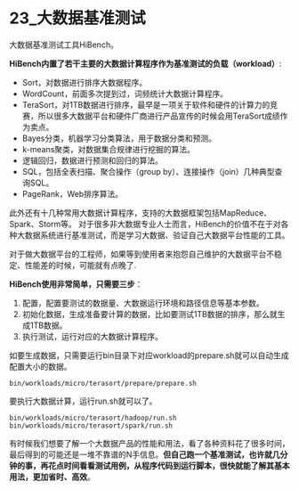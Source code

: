 # 23_大数据基准测试
大数据基准测试工具HiBench。


**HiBench内置了若干主要的大数据计算程序作为基准测试的负载（workload）**:
* Sort，对数据进行排序大数据程序。
* WordCount，前面多次提到过，词频统计大数据计算程序。
* TeraSort，对1TB数据进行排序，最早是一项关于软件和硬件的计算力的竞赛，所以很多大数据平台和硬件厂商进行产品宣传的时候会用TeraSort成绩作为卖点。
* Bayes分类，机器学习分类算法，用于数据分类和预测。
* k-means聚类，对数据集合规律进行挖掘的算法。
* 逻辑回归，数据进行预测和回归的算法。
* SQL，包括全表扫描、聚合操作（group by）、连接操作（join）几种典型查询SQL。
* PageRank，Web排序算法。

此外还有十几种常用大数据计算程序，支持的大数据框架包括MapReduce、Spark、Storm等。
对于很多非大数据专业人士而言，HiBench的价值不在于对各种大数据系统进行基准测试，而是学习大数据、验证自己大数据平台性能的工具。

对于做大数据平台的工程师，如果等到使用者来抱怨自己维护的大数据平台不稳定、性能差的时候，可能就有点晚了.

**HiBench使用非常简单，只需要三步**：
1. 配置，配置要测试的数据量、大数据运行环境和路径信息等基本参数。
2. 初始化数据，生成准备要计算的数据，比如要测试1TB数据的排序，那么就生成1TB数据。
3. 执行测试，运行对应的大数据计算程序。

如要生成数据，只需要运行bin目录下对应workload的prepare.sh就可以自动生成配置大小的数据。
```
bin/workloads/micro/terasort/prepare/prepare.sh
```

要执行大数据计算，运行run.sh就可以了。
```
bin/workloads/micro/terasort/hadoop/run.sh
bin/workloads/micro/terasort/spark/run.sh
```

有时候我们想要了解一个大数据产品的性能和用法，看了各种资料花了很多时间，最后得到的可能还是一堆不靠谱的N手信息。**但自己跑一个基准测试，也许就几分钟的事，再花点时间看看测试用例，从程序代码到运行脚本，很快就能了解其基本用法，更加省时、高效**。





























